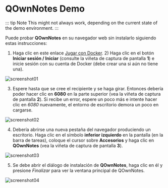 # QOwnNotes Demo

::: tip
Note
This might not always work, depending on the current state of the demo environment.
:::

Puede probar **QOwnNotes** en su navegador web sin instalarlo siguiendo estas instrucciones:

1) Haga clic en este enlace [Jugar con Docker](https://labs.play-with-docker.com/?stack=https://raw.githubusercontent.com/qownnotes/docker-desktop/main/examples/docker-compose.play-with-docker.yml&stack_name=desktop). 2) Haga clic en el botón **Iniciar sesión / Iniciar** (consulte la viñeta de captura de pantalla **1**) e inicie sesión con su cuenta de Docker (debe crear una si aún no tiene una).

![screenshot01](/img/demo/playwithdocker01.png)

3) Espere hasta que se cree el recipiente y se haga girar. Entonces debería poder hacer clic en **6080** en la parte superior (vea la viñeta de captura de pantalla **2**). Si recibe un error, espere un poco más e intente hacer clic en *6080* nuevamente, el entorno de escritorio demora un poco en cargarse.

![screenshot02](/img/demo/playwithdocker02.png)

4) Debería abrirse una nueva pestaña del navegador produciendo un escritorio. Haga clic en el símbolo **inferior izquierdo** en la pantalla (en la barra de tareas), coloque el cursor sobre **Accesorios** y haga clic en **QOwnNotes** (vea la viñeta de captura de pantalla **3**).

![screenshot03](/img/demo/playwithdocker03.png)

5) Se debe abrir el diálogo de instalación de **QOwnNotes**, haga clic en él y presione *Finalizar* para ver la ventana principal de QOwnNotes.

![screenshot04](/img/demo/playwithdocker04.png)
